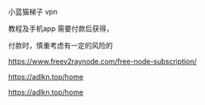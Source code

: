 小蓝猫梯子   vpn



教程及手机app    需要付款后获得，


付款时，慎重考虑有一定的风险的





https://www.freev2raynode.com/free-node-subscription/




https://adlkn.top/home








https://adlkn.top/home


















